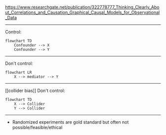 https://www.researchgate.net/publication/322778777_Thinking_Clearly_About_Correlations_and_Causation_Graphical_Causal_Models_for_Observational_Data

---
Control:
```mermaid
flowchart TD
    Confounder --> X
    Confounder --> Y
```

---
Don't control:
```mermaid
flowchart LR
    X --> mediator --> Y
```

---
[[collider bias]]
Don't control:
```mermaid
flowchart TD
    X --> Collider
    Y --> Collider
```

---

- Randomized experiments are gold standard but often not possible/feasible/ethical